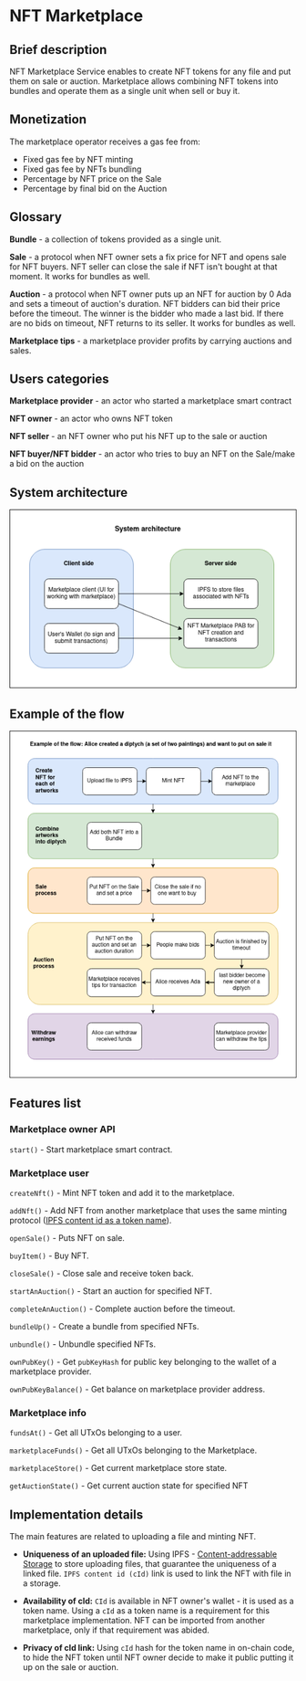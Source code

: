 # NFT Marketplace

## Brief description

NFT Marketplace Service enables to create NFT tokens for any file and put them on sale or auction. Marketplace allows combining NFT tokens into bundles and operate them as a single unit when sell or buy it.

## Monetization

The marketplace operator receives a gas fee from:

- Fixed gas fee by NFT minting
- Fixed gas fee by NFTs bundling
- Percentage by NFT price on the Sale
- Percentage by final bid on the Auction

## Glossary

**Bundle** - a collection of tokens provided as a single unit.

**Sale** - a protocol when NFT owner sets a fix price for NFT and opens sale for NFT buyers. NFT seller can close the sale if NFT isn't bought at that moment. It works for bundles as well.

**Auction** - a protocol when NFT owner puts up an NFT for auction by 0 Ada and sets a timeout of auction's duration. NFT bidders can bid their price before the timeout. The winner is the bidder who made a last bid. If there are no bids on timeout, NFT returns to its seller. It works for bundles as well.

**Marketplace tips** - a marketplace provider profits by carrying auctions and sales.

## Users categories

**Marketplace provider** - an actor who started a marketplace smart contract

**NFT owner** - an actor who owns NFT token

**NFT seller** - an NFT owner who put his NFT up to the sale or auction

**NFT buyer/NFT bidder** - an actor who tries to buy an NFT on the Sale/make a bid on the auction

## System architecture

![alt tag](readme-src/NFTMarketplaceArchitecture.png)

## Example of the flow

![alt tag](readme-src/NFTMarketplaceFlow.png)

## Features list

### Marketplace owner API

`start()` - Start marketplace smart contract.

### Marketplace user

`createNft()` - Mint NFT token and add it to the marketplace.

`addNft()` - Add NFT from another marketplace that uses the same minting protocol ([IPFS content id as a token name](#implementation-features)).

`openSale()` - Puts NFT on sale.

`buyItem()` - Buy NFT.

`closeSale()` - Close sale and receive token back.

`startAnAuction()` - Start an auction for specified NFT.

`completeAnAuction()` - Complete auction before the timeout.

`bundleUp()` - Create a bundle from specified NFTs.

`unbundle()` - Unbundle specified NFTs.

`ownPubKey()` - Get `pubKeyHash` for public key belonging to the wallet of a marketplace provider.

`ownPubKeyBalance()` - Get balance on marketplace provider address.

### Marketplace info

`fundsAt()` - Get all UTxOs belonging to a user.

`marketplaceFunds()` - Get all UTxOs belonging to the Marketplace.

`marketplaceStore()` - Get current marketplace store state.

`getAuctionState()` - Get current auction state for specified NFT

## Implementation details

The main features are related to uploading a file and minting NFT. 

- **Uniqueness of an uploaded file:** Using IPFS - [Content-addressable Storage](https://en.wikipedia.org/wiki/Content-addressable_storage) to store uploading files, that guarantee the uniqueness of a linked file. `IPFS content id (cId)` link is used to link the NFT with file in a storage.

- **Availability of cId:** `CId` is available in NFT owner's wallet - it is used as a token name. Using a `cId` as a token name is a requirement for this marketplace implementation. NFT can be imported from another marketplace, only if that requirement was abided.

- **Privacy of cId link:** Using `cId` hash for the token name in on-chain code, to hide the NFT token until NFT owner decide to make it public putting it up on the sale or auction.
